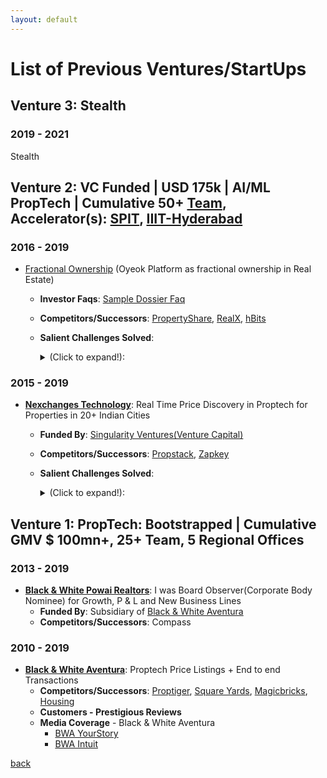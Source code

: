 ```yaml
---
layout: default
---
```


# List of Previous Ventures/StartUps

## Venture 3: Stealth

### 2019 - 2021

Stealth

## Venture 2: VC Funded | USD 175k | AI/ML PropTech | Cumulative 50+ [Team](https://www.linkedin.com/search/results/people/?keywords=nexchanges), Accelerator(s): [SPIT](https://sptbi.com), [IIIT-Hyderabad](https://cie.iiit.ac.in)

### 2016 - 2019

- [Fractional Ownership](https://www.f6s.com/oyeok) (Oyeok Platform as fractional ownership in Real Estate)
    - **Investor Faqs**: <a href="https://sagungarg.com/pdfs/oyeok.pdf" target="_blank">Sample Dossier Faq</a>
    - **Competitors/Successors**: [PropertyShare](https://www.propertyshare.in/), [RealX](https://www.realx.io/), [hBits](https://hbits.co/) 
    - **Salient Challenges Solved**:
        <details>
        <summary>(Click to expand!):</summary>
       
        ###    
        - List Private Shares on NSE/BSE for Investor Trust & Confidence of ownership using RTAs.

        - Use Pvt Ltd as Special Purpose Vehicle(SPV) with strong compliances instead of LLPs used by Competitor.

        - Progressive capital raising to align with payment schedule via Rights Issue as OCDs(Optionally Convertible Debentures) to address cost effectiveness of the SPV.

        - Anchor Investor + Retail participation to avoid future simplicity in liquidating or enabling exist for investors.

        - Avoid Director/Investor conflict by isolating any vested interest of Directors from the investment vehicle.

        - Low Investment ticket size reduced entry barrier for high growth investment opportunities and brought transparent hassle free participation opportunity.

        </details>



### 2015 - 2019
- **[Nexchanges Technology](https://angel.co/company/nexchanges-technology)**: Real Time Price Discovery in Proptech for Properties in 20+ Indian Cities
    - **Funded By**: [Singularity Ventures(Venture Capital)](https://pitchbook.com/profiles/investor/109878-85#overview)
    - **Competitors/Successors**: [Propstack](https://www.propstack.com/), [Zapkey](https://www.zapkey.com/)
    - **Salient Challenges Solved**:
        <details>
        <summary>(Click to expand!):</summary>

        - User Acquisition via Whatsapp Groups in 120+ prime pincodes in 20+ cities to enable automated crawling with Industry specific keyword tokenization using NLP(Natural Language Processing) based automation for auto leads classification
        - Asset Lite two Sided Marketplace: Brokers and Customers with two different logins in same App
        - State of Art Polyglot Techstack: Android, iOS, Webapp, Backend(Erlang/OTP), AI/ML & Datalakes(Python)
        </details>

## Venture 1: PropTech: Bootstrapped | Cumulative GMV $ 100mn+, 25+ Team, 5 Regional Offices

### 2013 - 2019
- **[Black & White Powai Realtors](https://www.zaubacorp.com/company/BLACK-WHITE-POWAI-REALTORS-LLP/AAC-1751)**: I was Board Observer(Corporate Body Nominee) for Growth, P & L and New Business Lines 
    - **Funded By**: Subsidiary of [Black & White Aventura](https://in.pinterest.com/bnwa/)
    - **Competitors/Successors**: Compass

### 2010 - 2019
- **[Black & White Aventura](https://in.pinterest.com/bnwa/)**: Proptech Price Listings + End to end Transactions
    - **Competitors/Successors**: [Proptiger](https://www.proptiger.com/), [Square Yards](https://www.squareyards.com/), [Magicbricks](https://www.magicbricks.com/), [Housing](https://housing.com/)
    - **Customers - Prestigious Reviews**
    - **Media Coverage** - Black & White Aventura
        - [BWA YourStory](https://yourstory.com/2014/03/blackwhite-aventura)
        - [BWA Intuit](https://quickbooks.intuit.com/in/resources/quickbooks-business-of-the-week/featuring-black-white-aventura)

[back](./)
